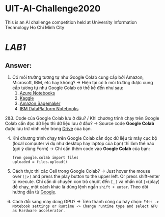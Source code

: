 # UIT-AI-Challenge2020
This is an AI challenge competition held at University Information Technology Ho Chi Minh City 

# *LAB1*
## Answer:
  1. Có môi trường tương tự như Google Colab cung cấp bởi Amazon, Microsoft, IBM, etc hay không?
    -> Hiện tại có 5 môi trường được cung cấp tương tự như Google Colab có thể kể đến như sau:
      1. [Azure Notebooks](https://notebooks.azure.com/)
      2. [Kaggle](https://www.kaggle.com/google-cloud)
      3. [Amazon Sagemaker](https://aws.amazon.com/sagemaker/)
      4. [IBM DataPlatform Notebooks](https://dataplatform.cloud.ibm.com/docs/content/wsj/analyze-data/notebooks-parent.html)
      
  2&3. Code của Google Colab lưu ở đâu? / Khi chương trình chạy trên Google Colab cần đọc dữ liệu thì dữ liệu lưu ở đâu?
    -> Source code **Google Colab** được lưu trữ vĩnh viễn trong [Drive](https://colab.research.google.com/notebooks/io.ipynb#scrollTo=u22w3BFiOveA) của bạn. 
    
  4. Khi chương trình chạy trên Google Colab cần đọc dữ liệu từ máy cục bộ (local computer ví dụ như desktop hay laptop của bạn) thì làm thế nào (gợi ý dùng Form)
    -> Chỉ cần thêm code vào **Google Colab** của bạn:
      ```
      from google.colab import files
      uploaded = files.upload()
      ```
  5. Cách thực thi các Cell trong Google Colab?
      -> Just hover the mouse over `[|>]` and press the play button to the upper left. Or press shift-enter to execute. Chỉ cần di chuyển con trỏ chuột đến `[_]` và nhấn nút `|>`(play) để chạy, một cách khác là dùng lệnh ngắn `shift + enter`. Theo dõi hướng dẫn từ [Google](https://colab.research.google.com/github/tensorflow/examples/blob/master/courses/udacity_intro_to_tensorflow_for_deep_learning/l01c01_introduction_to_colab_and_python.ipynb#scrollTo=F8YVA_634OFk).
      
  6. Cách đổi sang máy dùng GPU?
  -> Trên thanh công cụ hãy chọn: `Edit -> Notebook settings or Runtime -> Change runtime type and select GPU as Hardware accelerator.`

  

